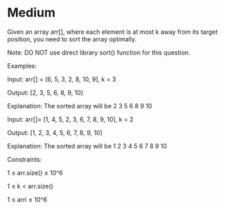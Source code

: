 # Medium

Given an array arr[], where each element is at most k away from its target position, you need to sort the array optimally.

Note: DO NOT use direct library sort() function for this question.

Examples:

Input: arr[] = [6, 5, 3, 2, 8, 10, 9], k = 3

Output: [2, 3, 5, 6, 8, 9, 10]

Explanation: The sorted array will be 2 3 5 6 8 9 10

Input: arr[]= [1, 4, 5, 2, 3, 6, 7, 8, 9, 10], k = 2

Output: [1, 2, 3, 4, 5, 6, 7, 8, 9, 10]

Explanation: The sorted array will be 1 2 3 4 5 6 7 8 9 10


Constraints:

1 ≤ arr.size() ≤ 10^6

1 ≤ k < arr.size()

1 ≤ arri ≤ 10^6
